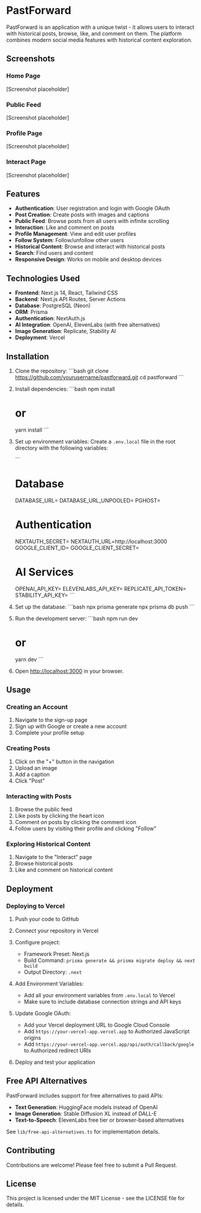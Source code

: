 # PastForward

PastForward is an application with a unique twist - it allows users to interact with historical posts, browse, like, and comment on them. The platform combines modern social media features with historical content exploration.

## Screenshots

### Home Page
[Screenshot placeholder]

### Public Feed
[Screenshot placeholder]

### Profile Page
[Screenshot placeholder]

### Interact Page
[Screenshot placeholder]

## Features

- **Authentication**: User registration and login with Google OAuth
- **Post Creation**: Create posts with images and captions
- **Public Feed**: Browse posts from all users with infinite scrolling
- **Interaction**: Like and comment on posts
- **Profile Management**: View and edit user profiles
- **Follow System**: Follow/unfollow other users
- **Historical Content**: Browse and interact with historical posts
- **Search**: Find users and content
- **Responsive Design**: Works on mobile and desktop devices

## Technologies Used

- **Frontend**: Next.js 14, React, Tailwind CSS
- **Backend**: Next.js API Routes, Server Actions
- **Database**: PostgreSQL (Neon)
- **ORM**: Prisma
- **Authentication**: NextAuth.js
- **AI Integration**: OpenAI, ElevenLabs (with free alternatives)
- **Image Generation**: Replicate, Stability AI
- **Deployment**: Vercel

## Installation

1. Clone the repository:
   \`\`\`bash
   git clone https://github.com/yourusername/pastforward.git
   cd pastforward
   \`\`\`

2. Install dependencies:
   \`\`\`bash
   npm install
   # or
   yarn install
   \`\`\`

3. Set up environment variables:
   Create a `.env.local` file in the root directory with the following variables:

   \`\`\`
   # Database
   DATABASE_URL=
   DATABASE_URL_UNPOOLED=
   PGHOST=

   # Authentication
   NEXTAUTH_SECRET=
   NEXTAUTH_URL=http://localhost:3000
   GOOGLE_CLIENT_ID=
   GOOGLE_CLIENT_SECRET=

   # AI Services
   OPENAI_API_KEY=
   ELEVENLABS_API_KEY=
   REPLICATE_API_TOKEN=
   STABILITY_API_KEY=
   \`\`\`

4. Set up the database:
   \`\`\`bash
   npx prisma generate
   npx prisma db push
   \`\`\`

5. Run the development server:
   \`\`\`bash
   npm run dev
   # or
   yarn dev
   \`\`\`

6. Open [http://localhost:3000](http://localhost:3000) in your browser.

## Usage

### Creating an Account
1. Navigate to the sign-up page
2. Sign up with Google or create a new account
3. Complete your profile setup

### Creating Posts
1. Click on the "+" button in the navigation
2. Upload an image
3. Add a caption
4. Click "Post"

### Interacting with Posts
1. Browse the public feed
2. Like posts by clicking the heart icon
3. Comment on posts by clicking the comment icon
4. Follow users by visiting their profile and clicking "Follow"

### Exploring Historical Content
1. Navigate to the "Interact" page
2. Browse historical posts
3. Like and comment on historical content

## Deployment

### Deploying to Vercel

1. Push your code to GitHub
2. Connect your repository in Vercel
3. Configure project:
   - Framework Preset: Next.js
   - Build Command: `prisma generate && prisma migrate deploy && next build`
   - Output Directory: `.next`

4. Add Environment Variables:
   - Add all your environment variables from `.env.local` to Vercel
   - Make sure to include database connection strings and API keys

5. Update Google OAuth:
   - Add your Vercel deployment URL to Google Cloud Console
   - Add `https://your-vercel-app.vercel.app` to Authorized JavaScript origins
   - Add `https://your-vercel-app.vercel.app/api/auth/callback/google` to Authorized redirect URIs

6. Deploy and test your application

## Free API Alternatives

PastForward includes support for free alternatives to paid APIs:

- **Text Generation**: HuggingFace models instead of OpenAI
- **Image Generation**: Stable Diffusion XL instead of DALL-E
- **Text-to-Speech**: ElevenLabs free tier or browser-based alternatives

See `lib/free-api-alternatives.ts` for implementation details.

## Contributing

Contributions are welcome! Please feel free to submit a Pull Request.

## License

This project is licensed under the MIT License - see the LICENSE file for details.
